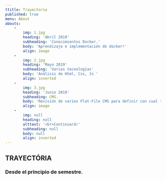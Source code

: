 ```yaml
---
ttitle: Trayectoria
published: true
menu: About
abouts:
    -
        img: 1.jpg
        heading: 'Abril 2019'
        subheading: 'Conocimientos Docker.'
        body: 'Aprendizaje e implementación de docker!'
        align: image
    -
        img: 2.jpg
        heading: 'Mayo 2019'
        subheading: 'Varias tecnologías'
        body: 'Análisis de Html, Css, Js '
        align: inverted
    -
        img: 3.jpg
        heading: 'Junio 2019'
        subheading: CMS.
        body: 'Revisión de varios Flat-File CMS para definir con cual trabajar en esta materia!'
        align: image
    -
        img: null
        heading: null
        alttext: '<br>Continuará!'
        subheading: null
        body: null
        align: inverted
---
```


## TRAYECTÓRIA
### Desde el principio de semestre.
